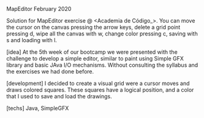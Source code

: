 MapEditor
February 2020


Solution for MapEditor exercise @ <Academia de Código_>. You can move the cursor on the canvas pressing the arrow keys, delete a grid point pressing d, wipe all the canvas with w, change color pressing c, saving with s and loading with l. 

[idea]
At the 5th week of our bootcamp we were presented with the challenge to develop a simple editor, similar to paint using Simple GFX library and basic JAva I/O mechanisms. Without consulting the syllabus and the exercises we had done before.

[development]
I decided to create a visual grid were a cursor moves and draws colored squares. These squares have a logical position, and a color that I used to save and load the drawings.

[techs]
Java, SimpleGFX
